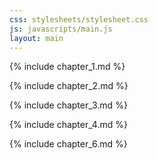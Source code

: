```yaml
---
css: stylesheets/stylesheet.css
js: javascripts/main.js
layout: main
---
```


{% include chapter_1.md %}

{% include chapter_2.md %}

{% include chapter_3.md %}

{% include chapter_4.md %}

{% include chapter_6.md %}